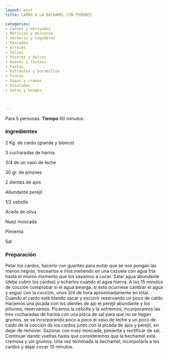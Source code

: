 ```yaml
---
layout: post
title: CARDO A LA BECHAMEL CON PIÑONES

categories:
- Carnes y derivados
- Mariscos y moluscos
- Verduras y legumbres
- Pescados
- Arroces
- Salsas
- Postres y dulces
- Huevos y lacteos
- Pastas
- Entrantes y bocadillos
- Frutas
- Sopas y cremas
- Ensaladas
- Setas y hongos
 


---
```


Para 5 personas.
<b>Tiempo</b> 60 minutos.

<h3>Ingredientes</h3>

2 Kg. de cardo (grande y blanco)

3 cucharadas de harina

3/4 de un vaso de leche

30 gr. de piñones

2 dientes de ajos

Abundante perejil

1/2 cebolla

Aceite de oliva

Nuez moscada

Pimienta

Sal

<h3>Preparación</h3>

Pelar los cardos, hacerlo con guantes para evitar que se nos pongan las manos negras, trocearlos e irlos metiendo en una cazuela con agua fría hasta el mismo momento que los vayamos a cocer. Salar agua abundante (debe cubrir los cardos) y echarlos cuando el agua hierva. A los 15 minutos de cocción comprobar si el agua amarga, si esto ocurriese cambiar el agua y seguir con la cocción, unos 3/4 de hora aproximadamente en total. Cuando el cardo esté blando sacar y escurrir reservando un poco de caldo. Hacemos una picada con los dientes de ajo el perejil abundante y los piñones, reservamos. Picamos la cebolla y la sofreímos, incorporamos las tres cucharadas de harina con una pizca de sal para que no se hagan grumos, se va incorporando poco a poco el vaso de leche y un poco de caldo de la cocción de los cardos junto con la picada de ajos y perejil, sin dejar de remover. Sazonar con nuez moscada, pimienta y rectificar de sal. Continuar dando vueltas hasta que consideremos que la bechamel está cremosa y sin grumos. Una vez terminada la bechamel, incorporarla a los cardos y dejar cocer 10 minutos.

